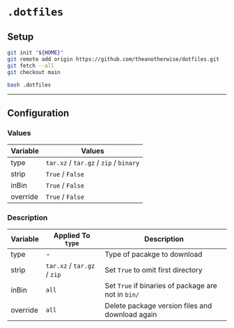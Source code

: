 # `.dotfiles`

## Setup

```bash
git init "${HOME}"
git remote add origin https://github.com/theanotherwise/dotfiles.git
git fetch --all
git checkout main

bash .dotfiles
```

----

## Configuration

### Values

| Variable 	 | Values                                          	 |
|------------|---------------------------------------------------|
| type     	 | `tar.xz` / `tar.gz` / `zip` / `binary`          	 |
| strip    	 | `True` / `False`                                	 |
| inBin    	 | `True` / `False`                                	 |
| override 	 | `True` / `False` 	                                |

### Description

| Variable 	 | Applied To `type`           	 | Description                                            	 |
|------------|-------------------------------|----------------------------------------------------------|
| type     	 | -	                            | Type of pacakge to download	                             |
| strip    	 | `tar.xz` / `tar.gz` / `zip` 	 | Set `True` to omit first directory  	                    |
| inBin    	 | `all`                       	 | Set `True` if binaries of package are not in `bin/`    	 |
| override 	 | `all`                       	 | Delete package version files and download again        	 |